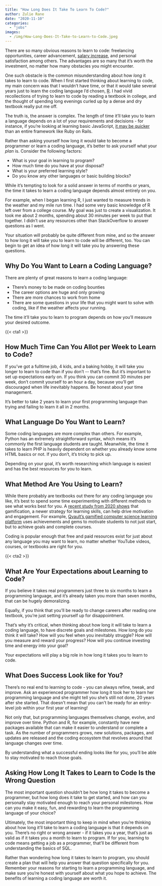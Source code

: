 ```yaml
---
title: "How Long Does It Take To Learn To Code?"
author: Zulie Rane
date: "2020-11-10"
categories: 
  - "jobs"
images:
  - /img/How-Long-Does-It-Take-to-Learn-to-Code.jpeg
---
```


There are so many obvious reasons to learn to code: freelancing opportunities, career advancement, [salary increase](https://qvault.io/2020/11/09/how-much-do-software-engineers-make/), and personal satisfaction among others. The advantages are so many that it’s worth the investment, no matter how many obstacles you might encounter.

One such obstacle is the common misunderstanding about how _long_ it takes to learn to code. When I first started thinking about learning to code, my main concern was that I wouldn’t have time, or that it would take several years just to learn the coding language I’d chosen, [R](https://en.wikipedia.org/wiki/R_(programming_language)). I had vivid recollections of trying to learn to code by reading a textbook in college, and the thought of spending long evenings curled up by a dense and dry textbook really put me off.

The truth is, the answer is complex. The length of time it’ll take you to learn a language depends on a lot of your requirements and decisions - for instance, if you’re looking at learning basic JavaScript, [it may be quicker](https://qvault.io/2020/11/04/top-web-development-programming-languages-a-comparison) than an entire framework like Ruby on Rails. 

Rather than asking yourself how long it would take to become a programmer or learn a coding language, it’s better to ask yourself what your _plan_ is. Consider the following factors:

- What is your goal in learning to program?
- How much time do you have at your disposal?
- What is your preferred learning style?
- Do you know any other languages or basic building blocks? 

While it’s tempting to look for a solid answer in terms of months or years, the time it takes to learn a coding language depends almost entirely on you. 

For example, when I began learning R, I just wanted to measure trends in the weather and my mile run time. I had some very basic knowledge of R left over from a college course. My goal was just to create a visualization. It took me about 2 months, spending about 30 minutes per week to put that together. I didn’t use any resources other than StackOverflow to answer questions as I went. 

Your situation will probably be quite different from mine, and so the answer to how long it will take you to learn to code will be different, too. You can begin to get an idea of how long it will take you by answering these questions.

## Why Do You Want to Learn a Coding Language?

There are plenty of great reasons to learn a coding language:

- There’s money to be made on coding bounties
- The career options are huge and only growing
- There are more chances to work from home
- There are some questions in your life that you might want to solve with coding, like if the weather affects your running.

The time it’ll take you to learn to program depends on how you’ll measure your desired outcome.

{{< cta1 >}}

## How Much Time Can You Allot per Week to Learn to Code?

If you’ve got a fulltime job, 4 kids, and a baking hobby, it will take you longer to learn to code than if you don’t -- that’s fine. But it’s important to set up expectations early on. If you think you can commit 30 minutes per week, don’t commit yourself to an hour a day, because you’ll get discouraged when life inevitably happens. Be honest about your time management. 

It’s better to take 2 years to learn your first programming language than trying and failing to learn it all in 2 months. 

## What Language Do You Want to Learn?

Some coding languages are more complex than others. For example, Python has an extremely straightforward syntax, which means it’s commonly the first language students are taught. Meanwhile, the time it takes to learn PHP is heavily dependent on whether you already know some HTML basics or not. If you don’t, it’s tricky to pick up. 

Depending on your goal, it’s worth researching which language is easiest and has the best resources for you to learn. 

## What Method Are You Using to Learn?

While there probably are textbooks out there for any coding language you like, it’s best to spend some time experimenting with different methods to see what works best for you. A [recent study from 2020 shows](https://papers.ssrn.com/sol3/papers.cfm?abstract_id=3654313) that gamification, a newer strategy for learning skills, can help drive motivation and engagement. For example, [Qvault’s gamified computer science learning platform](https://qvault.io/2020/11/05/qvault-releases-achievements-the-gamification-of-education-continues/) uses achievements and gems to motivate students to not just start, but to achieve goals and complete courses. 

Coding is popular enough that free and paid resources exist for just about any language you may want to learn, no matter whether YouTube videos, courses, or textbooks are right for you.

{{< cta2 >}}

## What Are Your Expectations about Learning to Code?

If you believe it takes real programmers just three to six months to learn a programming language, and it’s already taken you more than seven months, that can be hugely demoralizing. 

Equally, if you think that you’ll be ready to change careers after reading one textbook, you’re just setting yourself up for disappointment.

That’s why it’s critical, when thinking about how long it will take to learn a coding language, to have discrete goals and milestones. How long do you think it will take? How will you feel when you inevitably struggle? How will you measure and reward your progress? How will you continue investing time and energy into your goal? 

Your expectations will play a big role in how long it takes you to learn to code.

## What Does Success Look like for You?

There’s no real end to learning to code - you can always refine, tweak, and improve. Ask an experienced programmer how long it took her to learn her programming language and she might tell you she’s still not done, 20 years after she started. That doesn't mean that you can't be ready for an entry-level job within your first year of learning!

Not only that, but programming languages themselves change, evolve, and improve over time. Python and R, for example, constantly have new packages available that can make it easier to understand or complete a task. As the number of programmers grows, new solutions, packages, and updates are released and the coding ecosystem that revolves around that language changes over time. 

By understanding what a successful ending looks like for you, you’ll be able to stay motivated to reach those goals.
 
## Asking How Long It Takes to Learn to Code Is the Wrong Question

The most important question shouldn’t be how long it takes to become a programmer, but how long does it take to get started, and how can you personally stay motivated enough to reach your personal milestones. How can you make it easy, fun, and rewarding to learn the programming language of your choice? 

Ultimately, the most important thing to keep in mind when you’re thinking about how long it’ll take to learn a coding language is that it depends on you. There’s no right or wrong answer - if it takes you a year, that’s just as valid as if it takes you a month to learn to program. If for you, learning to code means getting a job as a programmer, that’ll be different from understanding the basics of SQL. 

Rather than wondering how long it takes to learn to program, you should create a plan that will help you answer that question specifically for you. Remember your reasons for starting to learn a programming language, and make sure you’re honest with yourself about what you hope to achieve. The benefits of learning a coding language are worth it.
